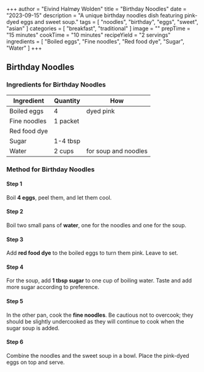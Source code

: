 +++
author = "Eivind Halmøy Wolden"
title = "Birthday Noodles"
date = "2023-09-15"
description = "A unique birthday noodles dish featuring pink-dyed eggs and sweet soup."
tags = [
    "noodles",
    "birthday",
    "eggs",
    "sweet",
    "asian"
]
categories = [
    "breakfast",
    "traditional"
]
image = ""
prepTime = "15 minutes"
cookTime = "10 minutes"
recipeYield = "2 servings"
ingredients = [
    "Boiled eggs",
    "Fine noodles",
    "Red food dye",
    "Sugar",
    "Water"
]
+++

## Birthday Noodles
### Ingredients for Birthday Noodles
Ingredient | Quantity | How
---|---|---
Boiled eggs | 4 | dyed pink
Fine noodles | 1 packet | 
Red food dye |  | 
Sugar | 1-4 tbsp | 
Water | 2 cups | for soup and noodles

### Method for Birthday Noodles
#### Step 1
Boil **4 eggs**, peel them, and let them cool.

#### Step 2
Boil two small pans of **water**, one for the noodles and one for the soup.

#### Step 3
Add **red food dye** to the boiled eggs to turn them pink. Leave to set.

#### Step 4
For the soup, add **1 tbsp sugar** to one cup of boiling water. Taste and add more sugar according to preference. 

#### Step 5
In the other pan, cook the **fine noodles**. Be cautious not to overcook; they should be slightly undercooked as they will continue to cook when the sugar soup is added.

#### Step 6
Combine the noodles and the sweet soup in a bowl. Place the pink-dyed eggs on top and serve.
